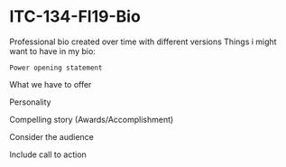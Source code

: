 # ITC-134-Fl19-Bio
Professional bio created over time with different versions 
Things i might want to have in my bio:

	Power opening statement
	
What we have to offer
	
Personality 
	
Compelling story (Awards/Accomplishment) 

Consider the audience 

Include call to action

